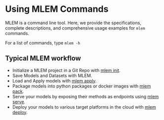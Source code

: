 # Using MLEM Commands

MLEM is a command line tool. Here, we provide the specifications, complete
descriptions, and comprehensive usage examples for `mlem` commands.

For a list of commands, type `mlem -h`

## Typical MLEM workflow

- Initialize a MLEM project in a Git Repo with
  [mlem init](/doc/cli-reference/init).
- Save Models and Datasets with MLEM.
- Load and Apply models with [mlem apply](/doc/cli-reference/apply).
- Package models into python packages or docker images with
  [mlem pack](/doc/cli-reference/pack).
- Serve your models by exposing their methods as endpoints using
  [mlem serve](/doc/cli-reference/serve).
- Deploy your models to various target platforms in the cloud with
  [mlem deploy](/doc/cli-reference/deploy).
